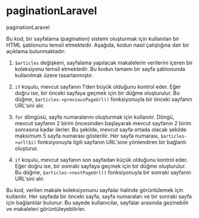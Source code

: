 # paginationLaravel
paginationLaravel


Bu kod, bir sayfalama (pagination) sistemi oluşturmak için kullanılan bir HTML şablonunu temsil etmektedir. Aşağıda, kodun nasıl çalıştığına dair bir açıklama bulunmaktadır:

1. `$articles` değişkeni, sayfalama yapılacak makalelerin verilerini içeren bir koleksiyonu temsil etmektedir. Bu kodun tamamı bir sayfa şablonunda kullanılmak üzere tasarlanmıştır.

2. `if` koşulu, mevcut sayfanın 1'den büyük olduğunu kontrol eder. Eğer doğru ise, bir önceki sayfaya geçmek için bir düğme oluşturulur. Bu düğme, `$articles->previousPageUrl()` fonksiyonuyla bir önceki sayfanın URL'sini alır.

3. `for` döngüsü, sayfa numaralarını oluşturmak için kullanılır. Döngü, mevcut sayfanın 2 birim öncesinden başlayarak mevcut sayfanın 2 birim sonrasına kadar ilerler. Bu şekilde, mevcut sayfa ortada olacak şekilde maksimum 5 sayfa numarası gösterilir. Her sayfa numarası, `$articles->url($i)` fonksiyonuyla ilgili sayfanın URL'sine yönlendiren bir bağlantı oluşturur.

4. `if` koşulu, mevcut sayfanın son sayfadan küçük olduğunu kontrol eder. Eğer doğru ise, bir sonraki sayfaya geçmek için bir düğme oluşturulur. Bu düğme, `$articles->nextPageUrl()` fonksiyonuyla bir sonraki sayfanın URL'sini alır.

Bu kod, verilen makale koleksiyonunu sayfalar halinde görüntülemek için kullanılır. Her sayfada bir önceki sayfa, sayfa numaraları ve bir sonraki sayfa için bağlantılar bulunur. Bu sayede kullanıcılar, sayfalar arasında gezinebilir ve makaleleri görüntüleyebilirler.
